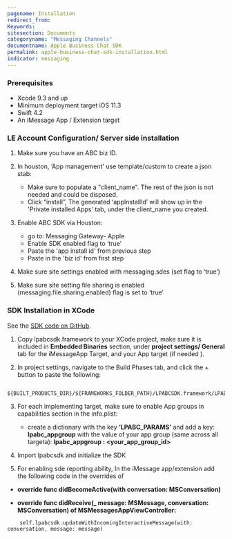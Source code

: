```yaml
---
pagename: Installation
redirect_from:
Keywords:
sitesection: Documents
categoryname: "Messaging Channels"
documentname: Apple Business Chat SDK
permalink: apple-business-chat-sdk-installation.html
indicator: messaging
---
```


### Prerequisites

- Xcode 9.3 and up
- Minimum deployment target iOS 11.3
- Swift 4.2  
- An iMessage App / Extension target

### LE Account Configuration/ Server side installation
 
1.  Make sure you have an ABC biz ID.
2. In houston, ‘App management' use template/custom to create a json stab:
	- Make sure to populate a "client_name". The rest of the json is not needed and could be disposed. 
	- Click “install”, The generated ‘appInstallId’ will show up in the 'Private installed Apps' tab, under the client_name you created.
3. Enable ABC SDK via Houston:
	- go to: Messaging Gateway- Apple
	- Enable SDK enabled flag to ‘true’
	- Paste the 'app install id' from previous step
	- Paste in the 'biz id' from first step
	
4. Make sure site settings enabled with messaging.sdes (set flag to ‘true’)
5. Make sure site setting file sharing is enabled (messaging.file.sharing.enabled) flag is set to ‘true’

### SDK Installation in XCode

See the [SDK code on GitHub](https://github.com/LivePersonInc/lpabcsdk).

1. Copy lpabcsdk.framework to your XCode project, make sure it is included in **Embedded Binaries** section, under **project settings/ General** tab for the iMessageApp Target, and  your App target (if needed ).

2. In project settings, navigate to the Build Phases tab, and click the + button to paste the following:

```
 	${BUILT_PRODUCTS_DIR}/${FRAMEWORKS_FOLDER_PATH}/LPABCSDK.framework/LPABCSDKStrippingScript.sh
```

3. For each implementing target, make sure to enable App groups in capabilities section in the info.plist: 
	- create a dictionary with the key **‘LPABC_PARAMS’** and add a key: **lpabc_appgroup**  with the value of your app group (same across all targeta):  **lpabc_appgroup : <your_app_group_id>**

4. Import lpabcsdk and initialize the SDK  
5. For enabling sde reporting ability, In the iMessage app/extension add the following code in the overrides of

- **override func didBecomeActive(with conversation: MSConversation)**
	 
- **override func didReceive(_ message: MSMessage, conversation: MSConversation)  of MSMessagesAppViewController:**

```
	self.lpabcsdk.updateWithIncomingInteractiveMessage(with: conversation, message: message)

```
